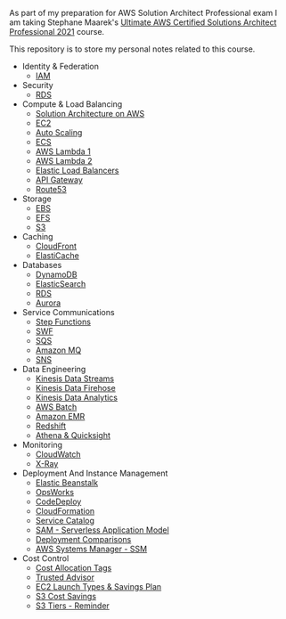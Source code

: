 As part of my preparation for AWS Solution Architect Professional exam I am taking Stephane Maarek's [Ultimate AWS Certified Solutions Architect Professional 2021](https://www.udemy.com/course/aws-solutions-architect-professional/) course.

This repository is to store my personal notes related to this course.

- Identity & Federation
    - [IAM](Identity&Federation/iam.md)
- Security
  - [RDS](Security/rds.md)
- Compute & Load Balancing
  - [Solution Architecture on AWS](Compute&LoadBalancing/aws-solution-architecture.md)
  - [EC2](Compute&LoadBalancing/ec2.md)
  - [Auto Scaling](Compute&LoadBalancing/auto-scaling.md)
  - [ECS](Compute&LoadBalancing/elastic-container-service.md)
  - [AWS Lambda 1](Compute&LoadBalancing/aws-lambda-1.md)
  - [AWS Lambda 2](Compute&LoadBalancing/aws-lambda-2.md)
  - [Elastic Load Balancers](Compute&LoadBalancing/elastic-load-balancers.md)
  - [API Gateway](Compute&LoadBalancing/api-gateway.md)
  - [Route53](Compute&LoadBalancing/route53.md)
- Storage
  - [EBS](Storage/ebs.md)
  - [EFS](Storage/efs.md)
  - [S3](Storage/s3.md)
- Caching
  - [CloudFront](Caching/cloudfront.md)
  - [ElastiCache](Caching/elasticache.md)
- Databases
  - [DynamoDB](Databases/dynamodb.md)
  - [ElasticSearch](Databases/elastic-search.md)
  - [RDS](Databases/rds.md)
  - [Aurora](Databases/aurora.md)
- Service Communications
  - [Step Functions](Service-Communication/step-functions.md)
  - [SWF](Service-Communication/swf.md)
  - [SQS](Service-Communication/sqs.md)
  - [Amazon MQ](Service-Communication/amazon-mq.md)
  - [SNS](Service-Communication/sns.md)
- Data Engineering
  - [Kinesis Data Streams](Data-Egineering/kinesis-data-streams.md)
  - [Kinesis Data Firehose](Data-Egineering/kinesis-data-firehose.md)
  - [Kinesis Data Analytics](Data-Egineering/kinesis-data-analytics.md)
  - [AWS Batch](Data-Egineering/aws-batch.md)
  - [Amazon EMR](Data-Egineering/emr.md)
  - [Redshift](Data-Egineering/redshift.md)
  - [Athena & Quicksight](Data-Egineering/athena-and-quicksight.md)
- Monitoring
  - [CloudWatch](Monitoring/cloudwatch.md)
  - [X-Ray](Monitoring/xray.md)
- Deployment And Instance Management
  - [Elastic Beanstalk](Deployment-And-Instance-Management/elastic-beanstalk.md)
  - [OpsWorks](Deployment-And-Instance-Management/opsworks.md)
  - [CodeDeploy](Deployment-And-Instance-Management/codedeploy.md)
  - [CloudFormation](Deployment-And-Instance-Management/cloudformation.md)
  - [Service Catalog](Deployment-And-Instance-Management/service-catalog.md)
  - [SAM - Serverless Application Model](Deployment-And-Instance-Management/sam.md)
  - [Deployment Comparisons](Deployment-And-Instance-Management/deployment-comparisons.md)
  - [AWS Systems Manager - SSM](Deployment-And-Instance-Management/ssm.md)
- Cost Control
  - [Cost Allocation Tags](Cost-Control/cost-allocation-tags.md)
  - [Trusted Advisor](Cost-Control/trusted-advisor.md)
  - [EC2 Launch Types & Savings Plan](Cost-Control/ec2-launch-types-and-savings-plan.md)
  - [S3 Cost Savings](Cost-Control/s3-cost-savings.md)
  - [S3 Tiers - Reminder](Cost-Control/s3-tiers-reminder.md)